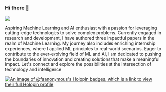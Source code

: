 ### Hi there 👋
![](https://64.media.tumblr.com/c5543874b9cbe98da1d20945a45e989b/tumblr_o5a5r9Z9O71tvppquo1_r1_1280.gifv)

Aspiring Machine Learning and AI enthusiast with a passion for leveraging cutting-edge technologies to solve complex problems. Currently engaged in research and development, I have authored three impactful papers in the realm of Machine Learning. My journey also includes enriching internship experiences, where I applied ML principles to real-world scenarios. Eager to contribute to the ever-evolving field of ML and AI, I am dedicated to pushing the boundaries of innovation and creating solutions that make a meaningful impact. Let's connect and explore the possibilities at the intersection of technology and intelligence


[![An image of @faanonymous's Holopin badges, which is a link to view their full Holopin profile](https://holopin.me/faanonymous)](https://holopin.io/@faanonymous)




